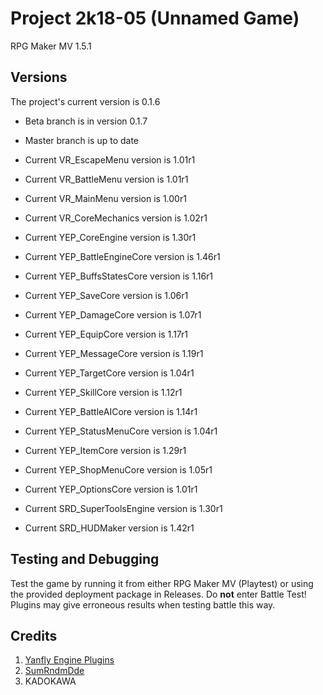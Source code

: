 # Project 2k18-05 (Unnamed Game)
RPG Maker MV 1.5.1

## Versions
The project's current version is 0.1.6
- Beta branch is in version 0.1.7
- Master branch is up to date

- Current VR_EscapeMenu version is 1.01r1
- Current VR_BattleMenu version is 1.01r1
- Current VR_MainMenu version is 1.00r1
- Current VR_CoreMechanics version is 1.02r1

- Current YEP_CoreEngine version is 1.30r1
- Current YEP_BattleEngineCore version is 1.46r1
- Current YEP_BuffsStatesCore version is 1.16r1
- Current YEP_SaveCore version is 1.06r1
- Current YEP_DamageCore version is 1.07r1
- Current YEP_EquipCore version is 1.17r1
- Current YEP_MessageCore version is 1.19r1
- Current YEP_TargetCore version is 1.04r1
- Current YEP_SkillCore version is 1.12r1
- Current YEP_BattleAICore version is 1.14r1
- Current YEP_StatusMenuCore version is 1.04r1
- Current YEP_ItemCore version is 1.29r1
- Current YEP_ShopMenuCore version is 1.05r1
- Current YEP_OptionsCore version is 1.01r1
- Current SRD_SuperToolsEngine version is 1.30r1
- Current SRD_HUDMaker version is 1.42r1

## Testing and Debugging
Test the game by running it from either RPG Maker MV (Playtest) or using the provided deployment package in Releases.
Do **not** enter Battle Test! Plugins may give erroneous results when testing battle this way.

## Credits
1. [Yanfly Engine Plugins](http://yanfly.moe/yep)
2. [SumRndmDde](http://sumrndm.site/)
3. KADOKAWA